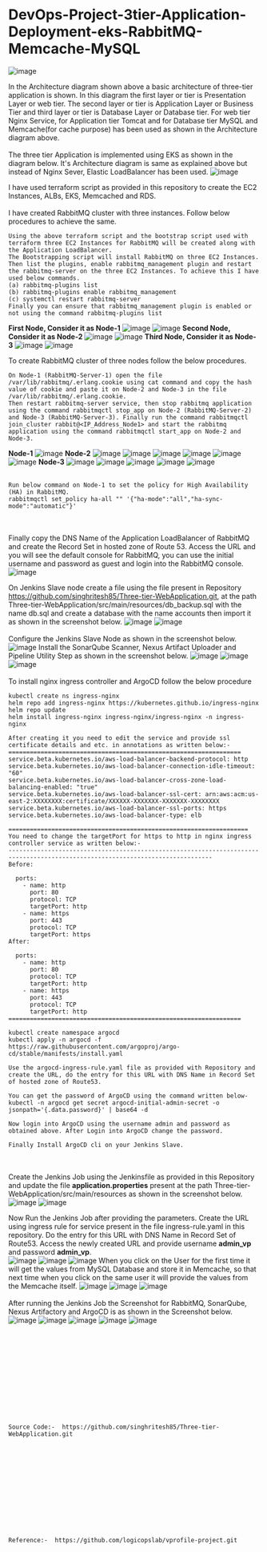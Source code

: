 # DevOps-Project-3tier-Application-Deployment-eks-RabbitMQ-Memcache-MySQL
![image](https://github.com/singhritesh85/DevOps-Project-3tier-Application-Deployment-eks-RabbitMQ-Memcache-MySQL/assets/56765895/23fe579f-ba90-41ae-b108-1d1d31ee58f0)

In the Architecture diagram shown above a basic architecture of three-tier application is shown. In this diagram the first layer or tier is Presentation Layer or web tier. The second layer or tier is Application Layer or Business Tier and third layer or tier is Database Layer or Database tier. For web tier Nginx Service, for Application tier Tomcat and for Database tier MySQL and Memcache(for cache purpose) has been used as shown in the Architecture diagram above.
<br><br/>
The three tier Application is implemented using EKS as shown in the diagram below. It's Architecture diagram is same as explained above but instead of Nginx Sever, Elastic LoadBalancer has been used.
![image](https://github.com/singhritesh85/DevOps-Project-3tier-Application-Deployment-eks-RabbitMQ-Memcache-MySQL/assets/56765895/46fa5a3d-969a-4112-88fe-9923110a4882)

I have used terraform script as provided in this repository to create the EC2 Instances, ALBs, EKS, Memcached and RDS. 
<br><br/>
I have created RabbitMQ cluster with three instances. Follow below procedures to achieve the same.
```
Using the above terraform script and the bootstrap script used with terraform three EC2 Instances for RabbitMQ will be created along with the Application LoadBalancer.
The Bootstrapping script will install RabbitMQ on three EC2 Instances. Then list the plugins, enable rabbitmq_management plugin and restart the rabbitmq-server on the three EC2 Instances. To achieve this I have used below commands.
(a) rabbitmq-plugins list
(b) rabbitmq-plugins enable rabbitmq_management
(c) systemctl restart rabbitmq-server
Finally you can ensure that rabbitmq_management plugin is enabled or not using the command rabbitmq-plugins list
```
**First Node, Consider it as Node-1**
![image](https://github.com/singhritesh85/DevOps-Project-3tier-Application-Deployment-eks-RabbitMQ-Memcache-MySQL/assets/56765895/dadaa610-9b90-46b1-aaf5-0fb36211da88)
![image](https://github.com/singhritesh85/DevOps-Project-3tier-Application-Deployment-eks-RabbitMQ-Memcache-MySQL/assets/56765895/6b4d1587-63dd-42ff-918d-b7d3b2a3ea5a)
**Second Node, Consider it as Node-2**
![image](https://github.com/singhritesh85/DevOps-Project-3tier-Application-Deployment-eks-RabbitMQ-Memcache-MySQL/assets/56765895/a245cb65-11bc-48c6-a0b0-4069eabc8b0f)
![image](https://github.com/singhritesh85/DevOps-Project-3tier-Application-Deployment-eks-RabbitMQ-Memcache-MySQL/assets/56765895/bbf39f48-ad6e-4aeb-a3e6-af3edd3ea2e0)
**Third Node, Consider it as Node-3**
![image](https://github.com/singhritesh85/DevOps-Project-3tier-Application-Deployment-eks-RabbitMQ-Memcache-MySQL/assets/56765895/4b74c273-3862-4ee1-b516-70ae56d0bca0)
![image](https://github.com/singhritesh85/DevOps-Project-3tier-Application-Deployment-eks-RabbitMQ-Memcache-MySQL/assets/56765895/077f493b-3d6c-4812-84a9-874dd068215d)

To create RabbitMQ cluster of three nodes follow the below procedures.
```
On Node-1 (RabbitMQ-Server-1) open the file /var/lib/rabbitmq/.erlang.cookie using cat command and copy the hash value of cookie and paste it on Node-2 and Node-3 in the file /var/lib/rabbitmq/.erlang.cookie.
Then restart rabbitmq-server service, then stop rabbitmq application using the command rabbitmqctl stop_app on Node-2 (RabbitMQ-Server-2) and Node-3 (RabbitMQ-Server-3). Finally run the command rabbitmqctl join_cluster rabbit@<IP_Address_Node1> and start the rabbitmq application using the command rabbitmqctl start_app on Node-2 and Node-3.
```
**Node-1**
![image](https://github.com/singhritesh85/DevOps-Project-3tier-Application-Deployment-eks-RabbitMQ-Memcache-MySQL/assets/56765895/d08384f9-c25b-4a33-a376-918f2d3cc006)
**Node-2**
![image](https://github.com/singhritesh85/DevOps-Project-3tier-Application-Deployment-eks-RabbitMQ-Memcache-MySQL/assets/56765895/e9303430-a3a8-42ee-a5c2-d86929ab5e82)
![image](https://github.com/singhritesh85/DevOps-Project-3tier-Application-Deployment-eks-RabbitMQ-Memcache-MySQL/assets/56765895/10425ff9-8aa4-45ad-8e7a-3f6e692fbfa6)
![image](https://github.com/singhritesh85/DevOps-Project-3tier-Application-Deployment-eks-RabbitMQ-Memcache-MySQL/assets/56765895/529395f5-6e59-4b88-8260-d1a4bf803c5d)
![image](https://github.com/singhritesh85/DevOps-Project-3tier-Application-Deployment-eks-RabbitMQ-Memcache-MySQL/assets/56765895/ea69e831-7a8b-40fd-bafc-5620574921b6)
![image](https://github.com/singhritesh85/DevOps-Project-3tier-Application-Deployment-eks-RabbitMQ-Memcache-MySQL/assets/56765895/cae4b0ac-eb30-4cdc-b5a5-33f95eadb9d2)
![image](https://github.com/singhritesh85/DevOps-Project-3tier-Application-Deployment-eks-RabbitMQ-Memcache-MySQL/assets/56765895/a74224ea-4540-4944-9ab5-88b385a61292)
**Node-3**
![image](https://github.com/singhritesh85/DevOps-Project-3tier-Application-Deployment-eks-RabbitMQ-Memcache-MySQL/assets/56765895/e72565cf-34de-484f-9872-9ff1a314ff08)
![image](https://github.com/singhritesh85/DevOps-Project-3tier-Application-Deployment-eks-RabbitMQ-Memcache-MySQL/assets/56765895/d9bea6cf-18ca-484d-92db-e10a6a202c0e)
![image](https://github.com/singhritesh85/DevOps-Project-3tier-Application-Deployment-eks-RabbitMQ-Memcache-MySQL/assets/56765895/654159fc-3a68-41a3-8d78-9b7afe58cf31)
![image](https://github.com/singhritesh85/DevOps-Project-3tier-Application-Deployment-eks-RabbitMQ-Memcache-MySQL/assets/56765895/362306a2-e61b-4e11-9bfa-fc58379c52a1)
![image](https://github.com/singhritesh85/DevOps-Project-3tier-Application-Deployment-eks-RabbitMQ-Memcache-MySQL/assets/56765895/338c63ce-63ed-42c5-951b-2e5c9f50f457)
<br><br/>
```
Run below command on Node-1 to set the policy for High Availability (HA) in RabbitMQ.
rabbitmqctl set_policy ha-all "" '{"ha-mode":"all","ha-sync-mode":"automatic"}'
```
<br><br/>
Finally copy the DNS Name of the Application LoadBalancer of RabbitMQ and create the Record Set in hosted zone of Route 53. Access the URL and you will see the default console for RabbitMQ, you can use the initial username and password as guest and login into the RabbitMQ console.
![image](https://github.com/singhritesh85/DevOps-Project-3tier-Application-Deployment-eks-RabbitMQ-Memcache-MySQL/assets/56765895/36cc38be-a1ad-4ede-883a-398ae2bc73b5)

On Jenkins Slave node create a file using the file present in Repository https://github.com/singhritesh85/Three-tier-WebApplication.git, at the path Three-tier-WebApplication/src/main/resources/db_backup.sql with the name db.sql and create a database with the name accounts then import it as shown in the screenshot below.
![image](https://github.com/singhritesh85/DevOps-Project-3tier-Application-Deployment-eks-RabbitMQ-Memcache-MySQL/assets/56765895/64aecad1-b3f4-4fca-a488-7d822217df79)
![image](https://github.com/singhritesh85/DevOps-Project-3tier-Application-Deployment-eks-RabbitMQ-Memcache-MySQL/assets/56765895/58a93fea-3357-43c1-be57-38746b5e345d)
<br><br/>
Configure the Jenkins Slave Node as shown in the screenshot below.
![image](https://github.com/singhritesh85/DevOps-Project-3tier-Application-Deployment-eks-RabbitMQ-Memcache-MySQL/assets/56765895/d75bb1b4-4958-4d60-9d74-cde617cd25f1)
Install the SonarQube Scanner, Nexus Artifact Uploader and Pipeline Utility Step as shown in the screenshot below.
![image](https://github.com/singhritesh85/DevOps-Project-3tier-Application-Deployment-eks-RabbitMQ-Memcache-MySQL/assets/56765895/5d9f4070-a2ab-422f-8541-65c1197eea1f)
![image](https://github.com/singhritesh85/DevOps-Project-3tier-Application-Deployment-eks-RabbitMQ-Memcache-MySQL/assets/56765895/a602dc14-ef29-49fe-90da-50cbbb60c643)
![image](https://github.com/singhritesh85/DevOps-Project-3tier-Application-Deployment-eks-RabbitMQ-Memcache-MySQL/assets/56765895/a2967255-a6dd-483e-a1f7-fe1b6ee93d39)
<br><br/>
To install nginx ingress controller and ArgoCD follow the below procedure
```
kubectl create ns ingress-nginx
helm repo add ingress-nginx https://kubernetes.github.io/ingress-nginx
helm repo update
helm install ingress-nginx ingress-nginx/ingress-nginx -n ingress-nginx

After creating it you need to edit the service and provide ssl certificate details and etc. in annotations as written below:- 
=================================================================
service.beta.kubernetes.io/aws-load-balancer-backend-protocol: http
service.beta.kubernetes.io/aws-load-balancer-connection-idle-timeout: "60"
service.beta.kubernetes.io/aws-load-balancer-cross-zone-load-balancing-enabled: "true"
service.beta.kubernetes.io/aws-load-balancer-ssl-cert: arn:aws:acm:us-east-2:XXXXXXXX:certificate/XXXXXX-XXXXXXX-XXXXXXX-XXXXXXXX
service.beta.kubernetes.io/aws-load-balancer-ssl-ports: https
service.beta.kubernetes.io/aws-load-balancer-type: elb

===================================================================
You need to change the targetPort for https to http in nginx ingress controller service as written below:-
-------------------------------------------------------------------------------------------------------------------------------
Before:

  ports:
    - name: http
      port: 80
      protocol: TCP
      targetPort: http
    - name: https
      port: 443
      protocol: TCP
      targetPort: https
After:

  ports:
    - name: http
      port: 80
      protocol: TCP
      targetPort: http
    - name: https
      port: 443
      protocol: TCP
      targetPort: http
=================================================================

kubectl create namespace argocd
kubectl apply -n argocd -f https://raw.githubusercontent.com/argoproj/argo-cd/stable/manifests/install.yaml

Use the argocd-ingress-rule.yaml file as provided with Repository and create the URL, do the entry for this URL with DNS Name in Record Set of hosted zone of Route53. 

You can get the password of ArgoCD using the command written below-
kubectl -n argocd get secret argocd-initial-admin-secret -o jsonpath='{.data.password}' | base64 -d

Now login into ArgoCD using the username admin and password as obtained above. After Login into ArgoCD change the password.

Finally Install ArgoCD cli on your Jenkins Slave.
```
<br><br/>
Create the Jenkins Job using the Jenkinsfile as provided in this Repository and update the file **application.properties** present at the path Three-tier-WebApplication/src/main/resources as shown in the screenshot below.
![image](https://github.com/singhritesh85/DevOps-Project-3tier-Application-Deployment-eks-RabbitMQ-Memcache-MySQL/assets/56765895/4d97eae9-fe92-42aa-a568-b7f99dc0fc3a)
![image](https://github.com/singhritesh85/DevOps-Project-3tier-Application-Deployment-eks-RabbitMQ-Memcache-MySQL/assets/56765895/a7f17aa3-8d10-474c-9530-d3f6b70e1e11)

Now Run the Jenkins Job after providing the parameters. Create the URL using ingress rule for service present in the file ingress-rule.yaml in this repository. Do the entry for this URL with DNS Name in Record Set of Route53. Access the newly created URL and provide username **admin_vp** and password **admin_vp**.   
![image](https://github.com/singhritesh85/DevOps-Project-3tier-Application-Deployment-eks-RabbitMQ-Memcache-MySQL/assets/56765895/247e8919-1266-4d7e-90fc-0947efb94e0b)
![image](https://github.com/singhritesh85/DevOps-Project-3tier-Application-Deployment-eks-RabbitMQ-Memcache-MySQL/assets/56765895/553d72db-536d-4ad2-9594-36705cae1de4)
![image](https://github.com/singhritesh85/DevOps-Project-3tier-Application-Deployment-eks-RabbitMQ-Memcache-MySQL/assets/56765895/0eb48ba5-26ad-4bbb-872f-2cce654b7d20)
When you click on the User for the first time it will get the values from MySQL Database and store it in Memcache, so that next time when you click on the same user it will provide the values from the Memcache itself.
![image](https://github.com/singhritesh85/DevOps-Project-3tier-Application-Deployment-eks-RabbitMQ-Memcache-MySQL/assets/56765895/1ebf7501-0fe9-468d-b94e-64c69c15114d)
![image](https://github.com/singhritesh85/DevOps-Project-3tier-Application-Deployment-eks-RabbitMQ-Memcache-MySQL/assets/56765895/067bd76c-9ce6-4af2-b72f-fbef5a1291b4)
![image](https://github.com/singhritesh85/DevOps-Project-3tier-Application-Deployment-eks-RabbitMQ-Memcache-MySQL/assets/56765895/e14f5c2c-f5f7-4fd7-8fa9-29d64d176a01)
<br><br/>
After running the Jenkins Job the Screenshot for RabbitMQ, SonarQube, Nexus Artifactory and ArgoCD is as shown in the Screenshot below.
![image](https://github.com/singhritesh85/DevOps-Project-3tier-Application-Deployment-eks-RabbitMQ-Memcache-MySQL/assets/56765895/14e616b7-7c21-4923-ba49-a654905240b3)
![image](https://github.com/singhritesh85/DevOps-Project-3tier-Application-Deployment-eks-RabbitMQ-Memcache-MySQL/assets/56765895/0088339c-299f-4d97-8119-ced4fe14654b)
![image](https://github.com/singhritesh85/DevOps-Project-3tier-Application-Deployment-eks-RabbitMQ-Memcache-MySQL/assets/56765895/564e6944-1ccf-490e-86df-ff77e0a71c31)
![image](https://github.com/singhritesh85/DevOps-Project-3tier-Application-Deployment-eks-RabbitMQ-Memcache-MySQL/assets/56765895/208d28d6-8d76-4610-86c5-632c8b97ef9c)
![image](https://github.com/singhritesh85/DevOps-Project-3tier-Application-Deployment-eks-RabbitMQ-Memcache-MySQL/assets/56765895/9fb1bcc2-f035-4130-a034-f4c5c49445f0)

<br><br/>
<br><br/>
<br><br/>
<br><br/>
<br><br/>
```
Source Code:-  https://github.com/singhritesh85/Three-tier-WebApplication.git
```
<br><br/>
<br><br/>
<br><br/>
<br><br/>
<br><br/>
```
Reference:-  https://github.com/logicopslab/vprofile-project.git
```
